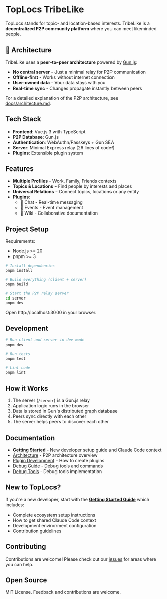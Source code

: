 # TopLocs TribeLike

TopLocs stands for topic- and location-based interests. TribeLike is a **decentralized P2P community platform** where you can meet likeminded people.

## 🚀 Architecture

TribeLike uses a **peer-to-peer architecture** powered by [Gun.js](https://gun.eco/):
- **No central server** - Just a minimal relay for P2P communication
- **Offline-first** - Works without internet connection
- **User-owned data** - Your data stays with you
- **Real-time sync** - Changes propagate instantly between peers

For a detailed explanation of the P2P architecture, see [docs/architecture.md](./docs/architecture.md).

## Tech Stack

- **Frontend**: Vue.js 3 with TypeScript
- **P2P Database**: Gun.js
- **Authentication**: WebAuthn/Passkeys + Gun SEA
- **Server**: Minimal Express relay (26 lines of code!)
- **Plugins**: Extensible plugin system

## Features

- **Multiple Profiles** - Work, Family, Friends contexts
- **Topics & Locations** - Find people by interests and places
- **Universal Relations** - Connect topics, locations or any entity
- **Plugins**:
  - 💬 Chat - Real-time messaging
  - 📅 Events - Event management
  - 📝 Wiki - Collaborative documentation

## Project Setup

Requirements:
- Node.js >= 20
- pnpm >= 3

```sh
# Install dependencies
pnpm install

# Build everything (client + server)
pnpm build

# Start the P2P relay server
cd server
pnpm dev
```

Open http://localhost:3000 in your browser.

## Development

```sh
# Run client and server in dev mode
pnpm dev

# Run tests
pnpm test

# Lint code
pnpm lint
```

## How it Works

1. The server (`/server`) is a Gun.js relay
2. Application logic runs in the browser
3. Data is stored in Gun's distributed graph database
4. Peers sync directly with each other
5. The server helps peers to discover each other

## Documentation

- **[Getting Started](./docs/getting-started.md)** - New developer setup guide and Claude Code context
- [Architecture](./docs/architecture.md) - P2P architecture overview
- [Plugin Development](./docs/plugin-development.md) - How to create plugins
- [Debug Guide](./docs/debug-guide.md) - Debug tools and commands
- [Debug Tools](./docs/debug-tools.md) - Debug tools implementation

## New to TopLocs?

If you're a new developer, start with the **[Getting Started Guide](./docs/getting-started.md)** which includes:
- Complete ecosystem setup instructions
- How to get shared Claude Code context
- Development environment configuration
- Contribution guidelines

## Contributing

Contributions are welcome! Please check out our [issues](https://github.com/toplocs/tribelike/issues) for areas where you can help.

## Open Source
MIT License. Feedback and contributions are welcome.
